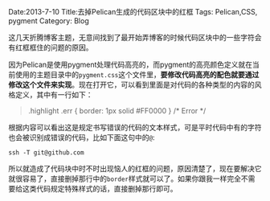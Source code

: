 Date:2013-7-10
Title:去掉Pelican生成的代码区块中的红框
Tags: Pelican,CSS, pygment
Category: Blog

这几天折腾博客主题，无意间找到了最开始弄博客的时候代码区块中的一些字符会有红框框住的问题的原因。

因为Pelican是使用pygment处理代码高亮的，而pygment的高亮颜色定义就在当前使用的主题目录中的`pygment.css`这个文件里，**要修改代码高亮的配色就要通过修改这个文件来实现**。现在打开它，可以看到里面是对代码的各种类型的内容的风格定义，其中有一行如下：

> .highlight .err { border: 1px solid #FF0000 } /* Error */

根据内容可以看出这是规定书写错误的代码的文本样式，可是平时代码中有的字符也会被识别成错误的代码，比如下面这句中的`@`:

    ssh -T git@github.com

所以就造成了代码块中时不时出现恼人的红框的问题，原因清楚了，现在要解决它就很容易了，直接删掉那行中的`border`样式就可以了。如果你跟我一样完全不需要给这类代码规定特殊样式的话，直接删掉那行即可。